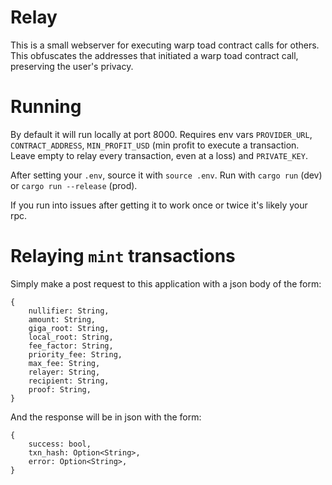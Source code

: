 # Relay

This is a small webserver for executing warp toad contract calls for others. This obfuscates the addresses that initiated a warp toad contract call, preserving the user's privacy.

# Running

By default it will run locally at port 8000. Requires env vars `PROVIDER_URL`, `CONTRACT_ADDRESS`, `MIN_PROFIT_USD` (min profit to execute a transaction. Leave empty to relay every transaction, even at a loss) and `PRIVATE_KEY`.

After setting your `.env`, source it with `source .env`.
Run with `cargo run` (dev) or `cargo run --release` (prod).

If you run into issues after getting it to work once or twice it's likely your rpc.

# Relaying `mint` transactions

Simply make a post request to this application with a json body of the form:

```
{
    nullifier: String,
    amount: String,
    giga_root: String,
    local_root: String,
    fee_factor: String,
    priority_fee: String,
    max_fee: String,
    relayer: String,
    recipient: String,
    proof: String,
}
```

And the response will be in json with the form:

```
{
    success: bool,
    txn_hash: Option<String>,
    error: Option<String>,
}
```
